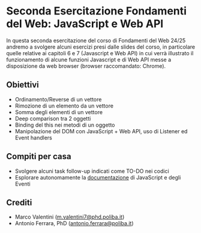 # Seconda Esercitazione Fondamenti del Web: JavaScript e Web API

In questa seconda esercitazione del corso di Fondamenti del Web 24/25 andremo a svolgere alcuni esercizi presi dalle slides del corso, in particolare quelle relative ai capitoli 6 e 7 (Javascript e Web API) in cui verrà illustrato il funzionamento di alcune funzioni Javascript e di Web API messe a disposizione da web browser (browser raccomandato: Chrome). 

## Obiettivi

- Ordinamento/Reverse di un vettore
- Rimozione di un elemento da un vettore
- Somma degli elementi di un vettore
- Deep comparison tra 2 oggetti
- Binding del this nei metodi di un oggetto
- Manipolazione del DOM con JavaScript + Web API, uso di Listener ed Event handlers

## Compiti per casa

- Svolgere alcuni task follow-up indicati come TO-DO nei codici
- Esplorare autonomamente la [documentazione](https://developer.mozilla.org/en-US/docs/Learn_web_development/Core/Scripting/Events) di JavaScript e degli Eventi 

## Crediti

- Marco Valentini (m.valentini7@phd.poliba.it)
- Antonio Ferrara, PhD (antonio.ferrara@poliba.it)
